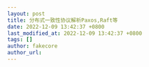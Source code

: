 ```yaml
---
layout: post
title: 分布式一致性协议解析Paxos,Raft等
date: 2022-12-09 13:42:37 +0800
last_modified_at: 2022-12-09 13:42:37 +0800
tags: []
author: fakecore
author_url: 
---
```

